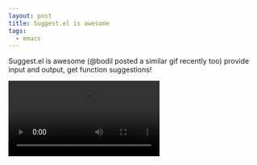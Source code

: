 ```yaml
---
layout: post
title: Suggest.el is awesome
tags:
  - emacs
---
```


Suggest.el is awesome (@bodil posted a similar gif recently too) provide input and output, get function suggestions!

<video controls autoplay>
  <source src="/public/videos/762891383333990400.mp4" type="video/mp4">
    Sorry your browser does not support the video tag, maybe time to upgrade?
</video>
